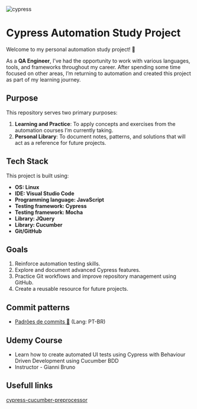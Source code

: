 ![cypress](/cypress/resources/cypress.png)

# Cypress Automation Study Project

Welcome to my personal automation study project! 🎉

As a **QA Engineer**, I’ve had the opportunity to work with various languages, tools, and frameworks throughout my career. After spending some time focused on other areas, I’m returning to automation and created this project as part of my learning journey.

## Purpose

This repository serves two primary purposes:

1. **Learning and Practice**: To apply concepts and exercises from the automation courses I’m currently taking.
2. **Personal Library**: To document notes, patterns, and solutions that will act as a reference for future projects.

## Tech Stack

This project is built using:

- **OS: Linux**
- **IDE: Visual Studio Code**
- **Programming language: JavaScript**
- **Testing framework: Cypress**
- **Testing framework: Mocha**
- **Library: JQuery**
- **Library: Cucumber**
- **Git/GitHub**

## Goals

1. Reinforce automation testing skills.
2. Explore and document advanced Cypress features.
3. Practice Git workflows and improve repository management using GitHub.
4. Create a reusable resource for future projects.

## Commit patterns

- [Padrões de commits 📜](https://github.com/iuricode/padroes-de-commits) (Lang: PT-BR)

## Udemy Course

- Learn how to create automated UI tests using Cypress with Behaviour Driven Development using Cucumber BDD
- Instructor - Gianni Bruno

## Usefull links
[cypress-cucumber-preprocessor](https://github.com/badeball/cypress-cucumber-preprocessor)

